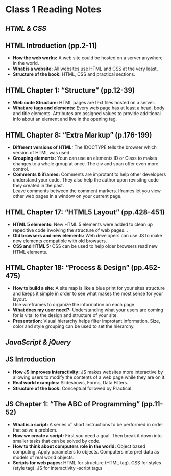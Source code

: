 # Class 1 Reading Notes
## <i>HTML & CSS</i>
## HTML Introduction (pp.2-11)
- **How the web works:** A web site could be hosted on a server anywhere in the world.<br>
- **What is a website:** All websites use HTML and CSS at the very least.<br>
- **Structure of the book:** HTML, CSS and practical sections.

## HTML Chapter 1: “Structure” (pp.12-39)
- **Web code Structure:** HTML pages are text files hosted on a server.<br>
- **What are tags and elements:** Every web page has at least a head, body and title elements. Attributes are assigned values to provide additional info about an element and live in the opening tag.

## HTML Chapter 8: “Extra Markup” (p.176-199)
- **Different versions of HTML:** The !DOCTYPE tells the browser which version of HTML was used.<br>
- **Grouping elements:** Youn can use an elements ID or Class to makes changes to a whole group at once. The div and span offer even more control.<br>
- **Comments & iframes:** Comments are improtant to help other developers understand your code. They also help the author upon revisitng code they created in the past.<br> 
Leave comments between the comment markers. Iframes let you view other web pages in a window on your current page.

## HTML Chapter 17: “HTML5 Layout” (pp.428-451)
- **HTML 5 elements:** New HTML 5 elements were added to clean up repeditive code involving the structure of web pages. .<br>
- **Old browsers and new elements:** Web developers can use JS to make new elements compatible with old browsers.<br>
- **CSS and HTML 5:** CSS can be used to help older browsers read new HTML elements.

## HTML Chapter 18: “Process & Design” (pp.452-475)
- **How to build a site:** A site map is like a blue print for your sites structure and keeps it simple in order to see what makes the most sense for your layout.<br>
Use wireframes to organize the information on each page. 
- **What does my user need?:** Understanding what your users are coming for is vital to the design and structure of your site.<br>
- **Presentation:** Visual hierarchy helps filter improtant information. Size, color and style grouping can be used to set the hierarchy.
## <i>JavaScript & jQuery</i>
## JS Introduction
- **How JS improves interactivity:** JS makes websites more interactive by allowing users to modify the contents of a web page while they are on it.<br>
- **Real world examples:** Slideshows, Forms, Data Filters.<br>
- **Structure of the book:** Conceptual followed by Practical.

## JS Chapter 1: “The ABC of Programming” (pp.11-52)
- **What is a script:** A series of short instructions to be performed in order that solve a problem.<br>
- **How we create a script:** First you need a goal. Then break it down into smaller tasks that can be solved by code.<br>
- **How to think about computers role in the world:** Object based computing. Apply parameters to objects. Computers interpret data as models of real world objects. <br>
- **Scripts for web pages:** HTML for structure (HTML tag). CSS for styles (style tag). JS for interactivity -script tag.s